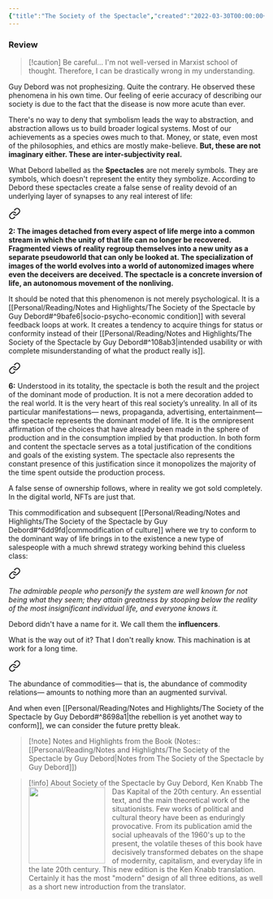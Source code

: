 ```yaml
---
{"title":"The Society of the Spectacle","created":"2022-03-30T00:00:00+06:00","updated":"2023-01-27T15:26:02+06:00","read_at":["2022-04-25T00:00:00+06:00"],"read_count":1,"authors":["Guy Debord","Donald Nicholson-Smith"],"isbn10":942299795,"status":"Read","rating":5,"reviewed":true,"cover":"https://i.gr-assets.com/images/S/compressed.photo.goodreads.com/books/1370746722l/381440.jpg","dg-publish":true,"maturity":2,"dg-metatags":{"og:image":"https://i.gr-assets.com/images/S/compressed.photo.goodreads.com/books/1370746722l/381440.jpg"},"tags":["sociology","economics","marxism"],"permalink":"/personal/reading/books/read/the-society-of-the-spectacle-by-guy-debord/","metatags":{"og:image":"https://i.gr-assets.com/images/S/compressed.photo.goodreads.com/books/1370746722l/381440.jpg"},"dgPassFrontmatter":true}
---
```


### Review

> [!caution] Be careful…
> I'm not well-versed in Marxist school of thought. Therefore, I can be drastically wrong in my understanding.

Guy Debord was not prophesizing. Quite the contrary. He observed these phenomena in his own time. Our feeling of eerie accuracy of describing our society is due to the fact that the disease is now more acute than ever.

There's no way to deny that symbolism leads the way to abstraction, and abstraction allows us to build broader logical systems. Most of our achievements as a species owes much to that. Money, or state, even most of the philosophies, and ethics are mostly make-believe. **But, these are not imaginary either. These are inter-subjectivity real.**

What Debord labelled as the **Spectacles** are not merely symbols. They are symbols, which doesn't represent the entity they symbolize. According to Debord these spectacles create a false sense of reality devoid of an underlying layer of synapses to any real interest of life:


<div class="transclusion internal-embed is-loaded"><a class="markdown-embed-link" href="/personal/reading/notes-and-highlights/the-society-of-the-spectacle-by-guy-debord/#20c0a7" aria-label="Open link"><svg xmlns="http://www.w3.org/2000/svg" width="24" height="24" viewBox="0 0 24 24" fill="none" stroke="currentColor" stroke-width="2" stroke-linecap="round" stroke-linejoin="round" class="svg-icon lucide-link"><path d="M10 13a5 5 0 0 0 7.54.54l3-3a5 5 0 0 0-7.07-7.07l-1.72 1.71"></path><path d="M14 11a5 5 0 0 0-7.54-.54l-3 3a5 5 0 0 0 7.07 7.07l1.71-1.71"></path></svg></a><div class="markdown-embed">



**2: The images detached from every aspect of life merge into a common stream in which the unity of that life can no longer be recovered. Fragmented views of reality regroup themselves into a new unity as a separate pseudoworld that can only be looked at. The specialization of images of the world evolves into a world of autonomized images where even the deceivers are deceived. The spectacle is a concrete inversion of life, an autonomous movement of the nonliving.** 

</div></div>


It should be noted that this phenomenon is not merely psychological. It is a [[Personal/Reading/Notes and Highlights/The Society of the Spectacle by Guy Debord#^9bafe6\|socio-psycho-economic condition]] with several feedback loops at work. It creates a tendency to acquire things for status or conformity instead of their [[Personal/Reading/Notes and Highlights/The Society of the Spectacle by Guy Debord#^108ab3\|intended usability or with complete misunderstanding of what the product really is]].


<div class="transclusion internal-embed is-loaded"><a class="markdown-embed-link" href="/personal/reading/notes-and-highlights/the-society-of-the-spectacle-by-guy-debord/#213149" aria-label="Open link"><svg xmlns="http://www.w3.org/2000/svg" width="24" height="24" viewBox="0 0 24 24" fill="none" stroke="currentColor" stroke-width="2" stroke-linecap="round" stroke-linejoin="round" class="svg-icon lucide-link"><path d="M10 13a5 5 0 0 0 7.54.54l3-3a5 5 0 0 0-7.07-7.07l-1.72 1.71"></path><path d="M14 11a5 5 0 0 0-7.54-.54l-3 3a5 5 0 0 0 7.07 7.07l1.71-1.71"></path></svg></a><div class="markdown-embed">



**6:** Understood in its totality, the spectacle is both the result and the project of the dominant mode of production. It is not a mere decoration added to the real world. It is the very heart of this real society’s unreality. In all of its particular manifestations— news, propaganda, advertising, entertainment— the spectacle represents the dominant model of life. It is the omnipresent affirmation of the choices that have already been made in the sphere of production and in the consumption implied by that production. In both form and content the spectacle serves as a total justification of the conditions and goals of the existing system. The spectacle also represents the constant presence of this justification since it monopolizes the majority of the time spent outside the production process. 

</div></div>


A false sense of ownership follows, where in reality we got sold completely. In the digital world, NFTs are just that.

This commodification and subsequent [[Personal/Reading/Notes and Highlights/The Society of the Spectacle by Guy Debord#^6dd9fd\|commodification of culture]] where we try to conform to the dominant way of life brings in to the existence a new type of salespeople with a much shrewd strategy working behind this clueless class:


<div class="transclusion internal-embed is-loaded"><a class="markdown-embed-link" href="/personal/reading/notes-and-highlights/the-society-of-the-spectacle-by-guy-debord/#c8ba7e" aria-label="Open link"><svg xmlns="http://www.w3.org/2000/svg" width="24" height="24" viewBox="0 0 24 24" fill="none" stroke="currentColor" stroke-width="2" stroke-linecap="round" stroke-linejoin="round" class="svg-icon lucide-link"><path d="M10 13a5 5 0 0 0 7.54.54l3-3a5 5 0 0 0-7.07-7.07l-1.72 1.71"></path><path d="M14 11a5 5 0 0 0-7.54-.54l-3 3a5 5 0 0 0 7.07 7.07l1.71-1.71"></path></svg></a><div class="markdown-embed">



_The admirable people who personify the system are well known for not being what they seem; they attain greatness by stooping below the reality of the most insignificant individual life, and everyone knows it._ 

</div></div>


Debord didn't have a name for it. We call them the **influencers**.

What is the way out of it? That I don't really know. This machination is at work for a long time.


<div class="transclusion internal-embed is-loaded"><a class="markdown-embed-link" href="/personal/reading/notes-and-highlights/the-society-of-the-spectacle-by-guy-debord/#2b36ce" aria-label="Open link"><svg xmlns="http://www.w3.org/2000/svg" width="24" height="24" viewBox="0 0 24 24" fill="none" stroke="currentColor" stroke-width="2" stroke-linecap="round" stroke-linejoin="round" class="svg-icon lucide-link"><path d="M10 13a5 5 0 0 0 7.54.54l3-3a5 5 0 0 0-7.07-7.07l-1.72 1.71"></path><path d="M14 11a5 5 0 0 0-7.54-.54l-3 3a5 5 0 0 0 7.07 7.07l1.71-1.71"></path></svg></a><div class="markdown-embed">



The abundance of commodities— that is, the abundance of commodity relations— amounts to nothing more than an augmented survival. 

</div></div>


And when even [[Personal/Reading/Notes and Highlights/The Society of the Spectacle by Guy Debord#^8698a1\|the rebellion is yet anothet way to conform]], we can consider the future pretty bleak.

> [!note] Notes and Highlights from the Book
> (Notes:: [[Personal/Reading/Notes and Highlights/The Society of the Spectacle by Guy Debord\|Notes from The Society of the Spectacle by Guy Debord]])

> [!info] About Society of the Spectacle by Guy Debord, Ken Knabb
><img src="http://books.google.com/books/content?id=DaK5AAAAIAAJ&printsec=frontcover&img=1&zoom=1&source=gbs_api" style="float: left; margin-right: 1em;width: 150px; height: auto;" /> The Das Kapital of the 20th century. An essential text, and the main theoretical work of the situationists. Few works of political and cultural theory have been as enduringly provocative. From its publication amid the social upheavals of the 1960's up to the present, the volatile theses of this book have decisively transformed debates on the shape of modernity, capitalism, and everyday life in the late 20th century. This new edition is the Ken Knabb translation. Certainly it has the most "modern" design of all three editions, as well as a short new introduction from the translator.
